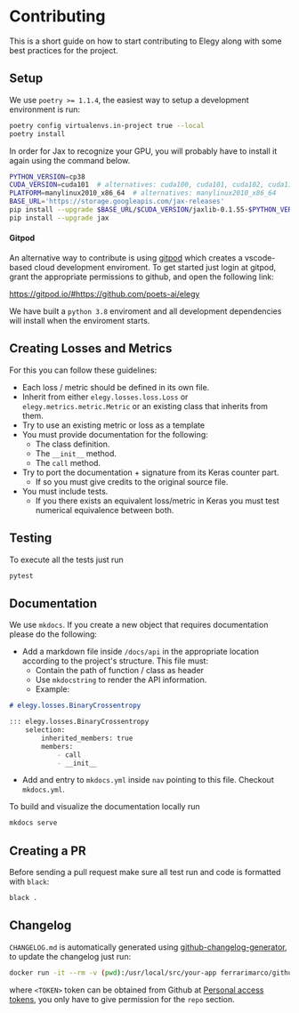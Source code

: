 # Contributing
This is a short guide on how to start contributing to Elegy along with some best practices for the project.

## Setup
We use `poetry >= 1.1.4`, the easiest way to setup a development environment is run:

```bash
poetry config virtualenvs.in-project true --local
poetry install
```

In order for Jax to recognize your GPU, you will probably have to install it again using the command below.

```bash
PYTHON_VERSION=cp38  
CUDA_VERSION=cuda101  # alternatives: cuda100, cuda101, cuda102, cuda110, check your cuda version
PLATFORM=manylinux2010_x86_64  # alternatives: manylinux2010_x86_64
BASE_URL='https://storage.googleapis.com/jax-releases'
pip install --upgrade $BASE_URL/$CUDA_VERSION/jaxlib-0.1.55-$PYTHON_VERSION-none-$PLATFORM.whl
pip install --upgrade jax  
```

#### Gitpod
An alternative way to contribute is using [gitpod](https://gitpod.io/) which creates a vscode-based cloud development enviroment.
To get started just login at gitpod, grant the appropriate permissions to github, and open the following link:

https://gitpod.io/#https://github.com/poets-ai/elegy

We have built a `python 3.8` enviroment and all development dependencies will install when the enviroment starts.

## Creating Losses and Metrics
For this you can follow these guidelines:

* Each loss / metric should be defined in its own file.
* Inherit from either `elegy.losses.loss.Loss` or `elegy.metrics.metric.Metric` or an existing class that inherits from them.
* Try to use an existing metric or loss as a template
* You must provide documentation for the following:
    * The class definition.
    * The `__init__` method.
    * The `call` method.
* Try to port the documentation + signature from its Keras counter part.
    * If so you must give credits to the original source file.
* You must include tests.
    * If you there exists an equivalent loss/metric in Keras you must test numerical equivalence between both.

## Testing
To execute all the tests just run
```bash
pytest
```

## Documentation
We use `mkdocs`. If you create a new object that requires documentation please do the following:

* Add a markdown file inside `/docs/api` in the appropriate location according to the project's structure. This file must:
    * Contain the path of function / class as header
    * Use `mkdocstring` to render the API information.
    * Example:
```markdown
# elegy.losses.BinaryCrossentropy

::: elegy.losses.BinaryCrossentropy
    selection:
        inherited_members: true
        members:
            - call
            - __init__
```
* Add and entry to `mkdocs.yml` inside `nav` pointing to this file. Checkout `mkdocs.yml`.

To build and visualize the documentation locally run
```bash
mkdocs serve
```

## Creating a PR
Before sending a pull request make sure all test run and code is formatted with `black`:

```bash
black .
```

## Changelog
`CHANGELOG.md` is automatically generated using [github-changelog-generator](https://github.com/github-changelog-generator/github-changelog-generator), to update the changelog just run:
```bash
docker run -it --rm -v (pwd):/usr/local/src/your-app ferrarimarco/github-changelog-generator -u poets-ai -p elegy -t <TOKEN>
```
where `<TOKEN>` token can be obtained from Github at [Personal access tokens](https://github.com/settings/tokens), you only have to give permission for the `repo` section.
